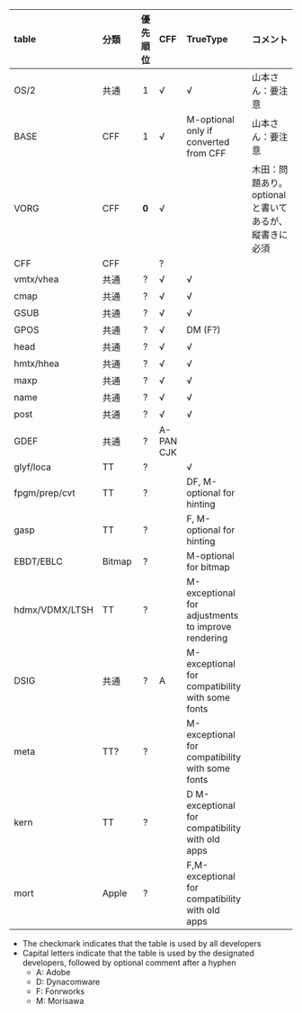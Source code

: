 |table|分類|優先順位|CFF|TrueType|コメント|
|:---|:---|:---:|:---|:---|:---|
|OS/2|共通|1|√|√|山本さん：要注意|
|BASE|CFF|1|√|M-optional only if converted from CFF|山本さん：要注意|
|VORG|CFF|**0**|√||木田：問題あり。optional と書いてあるが、縦書きに必須|
|CFF|CFF||?|||
|vmtx/vhea|共通|?|√|√||
|cmap|共通|?|√|√||
|GSUB|共通|?|√|√||
|GPOS|共通|?|√|DM (F?)||
|head|共通|?|√|√||
|hmtx/hhea|共通|?|√|√||
|maxp|共通|?|√|√||
|name|共通|?|√|√||
|post|共通|?|√|√||
|GDEF|共通|?|A-PAN CJK|||
|glyf/loca|TT|?||√||
|fpgm/prep/cvt|TT|?||DF, M-optional for hinting||
|gasp|TT|?||F, M-optional for hinting||
|EBDT/EBLC|Bitmap|?||M-optional for bitmap||
|hdmx/VDMX/LTSH|TT|?||M-exceptional for adjustments to improve rendering||
|DSIG|共通|?|A|M-exceptional for compatibility with some fonts||
|meta|TT?|?||M-exceptional for compatibility with some fonts||
|kern|TT|?||D M-exceptional for compatibility with old apps||
|mort|Apple|?||F,M-exceptional for compatibility with old apps||

- The checkmark indicates that the table is used by all developers
- Capital letters indicate that the table is used by the designated developers, followed by optional comment after a hyphen
  - A: Adobe
  - D: Dynacomware
  - F: Fonrworks
  - M: Morisawa
